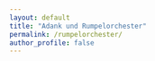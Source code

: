 ```yaml
---
layout: default
title: "Adank und Rumpelorchester"
permalink: /rumpelorchester/
author_profile: false
---
```

<html lang="en-US">
<head>
<!-- Global site tag (gtag.js) - Google Analytics -->
<script async src="https://www.googletagmanager.com/gtag/js?id=UA-157295670-1"></script>
<script>
  window.dataLayer = window.dataLayer || [];
  function gtag(){dataLayer.push(arguments);}
  gtag('js', new Date());

  gtag('config', 'UA-157295670-1');
</script>
<SCRIPT language="JavaScript">
var password;
var pass1="test";

password=prompt('Please enter your password to view this page!',' ');

if (password==pass1)
  window.location="https://janik313.github.io/downloads";
else
   {
    window.location="https://janik313.github.io/lofi";
    }
</SCRIPT>